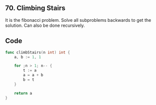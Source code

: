 ## 70. Climbing Stairs
It is the fibonacci problem. Solve all subproblems backwards to get the solution. Can also be done recursively.

## Code
```go
func climbStairs(n int) int {
    a, b := 1, 1

    for ;n > 1; n-- {
        t := a
        a = a + b
        b = t
    }

    return a
}
```
